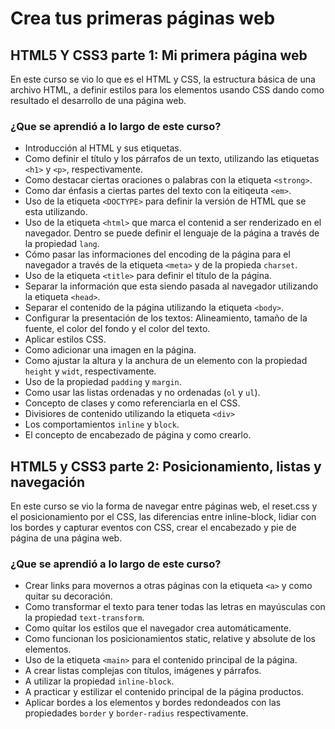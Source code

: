 # Crea tus primeras páginas web
## HTML5 Y CSS3 parte 1: Mi primera página web

En este curso se vio lo que es el HTML y CSS, la estructura básica de una archivo HTML, a definir estilos para los elementos usando CSS dando como resultado el desarrollo de una página web.

### ¿Que se aprendió a lo largo de este curso?

* Introducción al HTML y sus etiquetas.
* Como definir el título y los párrafos de un texto, utilizando las etiquetas `<h1>` y `<p>`, respectivamente.
* Como destacar ciertas oraciones o palabras con la etiqueta `<strong>`.
* Como dar énfasis a ciertas partes del texto con la eitiqeuta `<em>`.
* Uso de la etiqueta `<DOCTYPE>` para definir la versión de HTML que se esta utilizando.
* Uso de la etiqueta `<html>` que marca el contenid a ser renderizado en el navegador. Dentro se puede definir el lenguaje de la página a través de la propiedad `lang`.
* Cómo pasar las informaciones del encoding de la página para el navegador a través de la etiqueta `<meta>` y de la propieda `charset`.
* Uso de la etiqueta `<title>` para definir el título de la página.
* Separar la información que esta siendo pasada al navegador utilizando la etiqueta `<head>`.
* Separar el contenido de la página utilizando la etiqueta `<body>`.
* Configurar la presentación de los textos: Alineamiento, tamaño de la fuente, el color del fondo y el color del texto.
* Aplicar estilos CSS.
* Como adicionar una imagen en la página.
* Como ajustar la altura y la anchura de un elemento con la propiedad `height` y `widt`, respectivamente.
* Uso de la propiedad `padding` y `margin`.
* Como usar las listas ordenadas y no ordenadas (`ol` y `ul`).
* Concepto de clases y como referenciarla en el CSS.
* Divisiores de contenido utilizando la etiqueta `<div>`
* Los comportamientos `inline` y `block`.
* El concepto de encabezado de página y como crearlo.

## HTML5 y CSS3 parte 2: Posicionamiento, listas y navegación
En este curso se vio la forma de navegar entre páginas web, el reset.css y el posicionamiento por el CSS, las diferencias entre inline-block, lidiar con los bordes y capturar eventos con CSS, crear el encabezado y pie de página de una página web.

### ¿Que se aprendió a lo largo de este curso?
* Crear links para movernos a otras páginas con la etiqueta `<a>` y como quitar su decoración.
* Como transformar el texto para tener todas las letras en mayúsculas con la propiedad `text-transform`.
* Como quitar los estilos que el navegador crea automáticamente.
* Como funcionan los posicionamientos static, relative y absolute de los elementos.
* Uso de la etiqueta `<main>` para el contenido principal de la página.
* A crear listas complejas con títulos, imágenes y párrafos.
* A utilizar la propiedad `inline-block`.
* A practicar y estilizar el contenido principal de la página productos.
* Aplicar bordes a los elementos y bordes redondeados con las propiedades `border` y `border-radius` respectivamente.